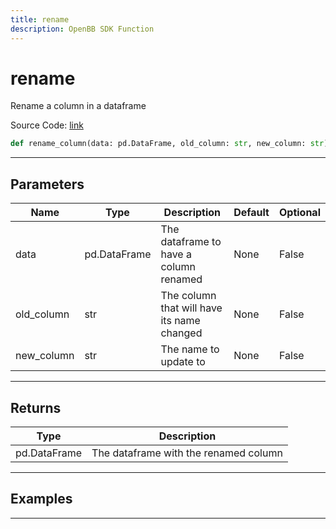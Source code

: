 ```yaml
---
title: rename
description: OpenBB SDK Function
---
```


# rename

Rename a column in a dataframe

Source Code: [link](https://github.com/OpenBB-finance/OpenBBTerminal/tree/main/openbb_terminal/forecast/forecast_model.py#L453)

```python
def rename_column(data: pd.DataFrame, old_column: str, new_column: str) -> DataFrame
```
---

## Parameters

| Name | Type | Description | Default | Optional |
| ---- | ---- | ----------- | ------- | -------- |
| data | pd.DataFrame | The dataframe to have a column renamed | None | False |
| old_column | str | The column that will have its name changed | None | False |
| new_column | str | The name to update to | None | False |

---

## Returns

| Type | Description |
| ---- | ----------- |
| pd.DataFrame | The dataframe with the renamed column |

---

## Examples

---

